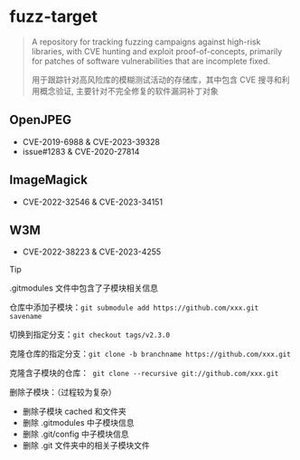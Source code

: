 # fuzz-target

> A repository for tracking fuzzing campaigns against high-risk libraries, with CVE hunting and exploit proof-of-concepts, primarily for patches of software vulnerabilities that are incomplete fixed.
>
> 用于跟踪针对高风险库的模糊测试活动的存储库，其中包含 CVE 搜寻和利用概念验证, 主要针对不完全修复的软件漏洞补丁对象

## OpenJPEG

* CVE-2019-6988 & CVE-2023-39328
* issue#1283 & CVE-2020-27814

## ImageMagick

* CVE-2022-32546 & CVE-2023-34151

## W3M

* CVE-2022-38223 & CVE-2023-4255

> [!TIP]
>
> .gitmodules 文件中包含了子模块相关信息
>
> 仓库中添加子模块：`git submodule add https://github.com/xxx.git savename`
>
> 切换到指定分支：`git checkout tags/v2.3.0`
>
> 克隆仓库的指定分支：`git clone -b branchname https://github.com/xxx.git`
>
> 克隆含子模块的仓库：` git clone --recursive git://github.com/xxx.git`
>
> 删除子模块：（过程较为复杂）
>
> * 删除子模块 cached 和文件夹
> * 删除 .gitmodules 中子模块信息
> * 删除 .git/config 中子模块信息
> * 删除 .git 文件夹中的相关子模块文件
